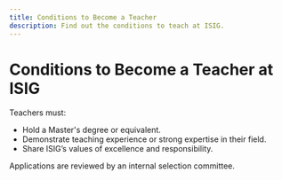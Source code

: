 ```yaml
---
title: Conditions to Become a Teacher
description: Find out the conditions to teach at ISIG.
---
```


# Conditions to Become a Teacher at ISIG

Teachers must:

- Hold a Master's degree or equivalent.
- Demonstrate teaching experience or strong expertise in their field.
- Share ISIG’s values of excellence and responsibility.

Applications are reviewed by an internal selection committee.
